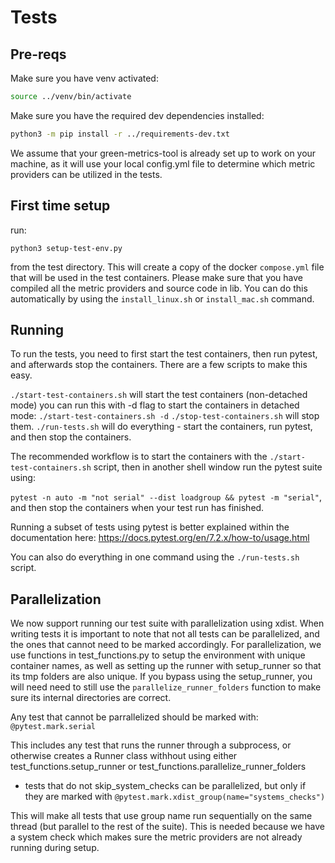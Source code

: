 # Tests

## Pre-reqs

Make sure you have venv activated:

```bash
source ../venv/bin/activate
```

Make sure you have the required dev dependencies installed:

```bash
python3 -m pip install -r ../requirements-dev.txt
```

We assume that your green-metrics-tool is already set up to work on your machine, as it will use your local config.yml
file to determine which metric providers can be utilized in the tests.

## First time setup

run:

`python3 setup-test-env.py`

from the test directory. This will create a copy of the docker `compose.yml` file that will be used in
the test containers. Please make sure that you have compiled all the metric providers and source code in lib. You can do
this automatically by using the `install_linux.sh` or `install_mac.sh` command.

## Running

To run the tests, you need to first start the test containers, then run pytest, and afterwards stop the containers.
There are a few scripts to make this easy.

`./start-test-containers.sh` will start the test containers (non-detached mode)
    you can run this with -d flag to start the containers in detached mode:
    `./start-test-containers.sh -d`
`./stop-test-containers.sh` will stop them.
`./run-tests.sh` will do everything - start the containers, run pytest, and then stop the containers.

The recommended workflow is to start the containers with the `./start-test-containers.sh` script, then in another shell
window run the pytest suite using:

`pytest -n auto -m "not serial" --dist loadgroup && pytest -m "serial"`, and then stop the containers when your test run has finished.

Running a subset of tests using pytest is better explained within the documentation here:
 https://docs.pytest.org/en/7.2.x/how-to/usage.html

You can also do everything in one command using the `./run-tests.sh` script.


## Parallelization
We now  support running our test suite with parallelization using xdist. When writing tests it is important to note that not all tests can be parallelized, and the ones that cannot need to be marked accordingly. For parallelization, we use functions in test_functions.py to setup the environment with unique container names, as well as setting up the runner with setup_runner so that its tmp folders are also unique. If you bypass using the setup_runner, you will need need to still use the `parallelize_runner_folders` function to make sure its internal directories are correct.

Any test that cannot be parrallelized should be marked with:
`@pytest.mark.serial`

This includes any test that runs the runner through a subprocess, or otherwise creates a Runner class withhout using either test_functions.setup_runner or test_functions.parallelize_runner_folders

- tests that do not skip_system_checks can be parallelized, but only if they are marked with
`@pytest.mark.xdist_group(name="systems_checks")`

This will make all tests that use group name run sequentially on the same thread (but parallel to the rest of the suite). This is needed because we have a system check which makes sure the metric providers are not already running during setup.